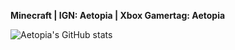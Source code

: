 <b> Minecraft | IGN: Aetopia | Xbox Gamertag: Aetopia </b>     

![Aetopia's GitHub stats](https://github-readme-stats.vercel.app/api?username=Aetopia)
